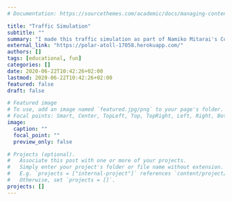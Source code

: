 ```yaml
---
# Documentation: https://sourcethemes.com/academic/docs/managing-content/

title: "Traffic Simulation"
subtitle: ""
summary: "I made this traffic simulation as part of Namiko Mitarai's Course in Diffusive and Stochastic Processes in 2020"
external_link: "https://polar-atoll-17058.herokuapp.com/"
authors: []
tags: [educational, fun]
categories: []
date: 2020-06-22T10:42:26+02:00
lastmod: 2020-06-22T10:42:26+02:00
featured: false
draft: false

# Featured image
# To use, add an image named `featured.jpg/png` to your page's folder.
# Focal points: Smart, Center, TopLeft, Top, TopRight, Left, Right, BottomLeft, Bottom, BottomRight.
image:
  caption: ""
  focal_point: ""
  preview_only: false

# Projects (optional).
#   Associate this post with one or more of your projects.
#   Simply enter your project's folder or file name without extension.
#   E.g. `projects = ["internal-project"]` references `content/project/deep-learning/index.md`.
#   Otherwise, set `projects = []`.
projects: []
---
```

